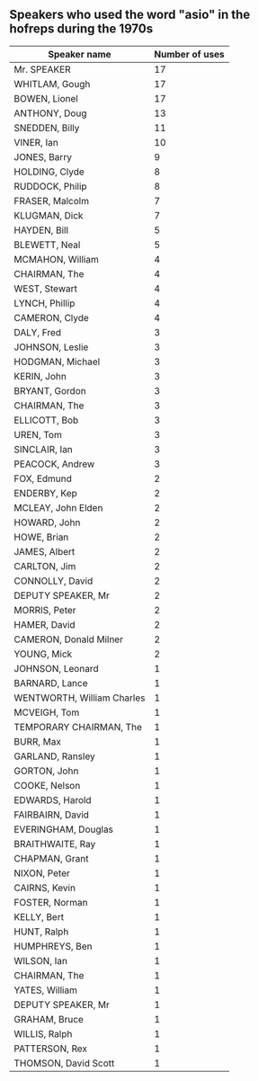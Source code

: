 ## Speakers who used the word "asio" in the hofreps during the 1970s

| Speaker name | Number of uses |
|--------------|----------------|
|Mr. SPEAKER|17|
|WHITLAM, Gough|17|
|BOWEN, Lionel|17|
|ANTHONY, Doug|13|
|SNEDDEN, Billy|11|
|VINER, Ian|10|
|JONES, Barry|9|
|HOLDING, Clyde|8|
|RUDDOCK, Philip|8|
|FRASER, Malcolm|7|
|KLUGMAN, Dick|7|
|HAYDEN, Bill|5|
|BLEWETT, Neal|5|
|MCMAHON, William|4|
|CHAIRMAN, The|4|
|WEST, Stewart|4|
|LYNCH, Phillip|4|
|CAMERON, Clyde|4|
|DALY, Fred|3|
|JOHNSON, Leslie|3|
|HODGMAN, Michael|3|
|KERIN, John|3|
|BRYANT, Gordon|3|
|CHAIRMAN, The|3|
|ELLICOTT, Bob|3|
|UREN, Tom|3|
|SINCLAIR, Ian|3|
|PEACOCK, Andrew|3|
|FOX, Edmund|2|
|ENDERBY, Kep|2|
|MCLEAY, John Elden|2|
|HOWARD, John|2|
|HOWE, Brian|2|
|JAMES, Albert|2|
|CARLTON, Jim|2|
|CONNOLLY, David|2|
|DEPUTY SPEAKER, Mr|2|
|MORRIS, Peter|2|
|HAMER, David|2|
|CAMERON, Donald Milner|2|
|YOUNG, Mick|2|
|JOHNSON, Leonard|1|
|BARNARD, Lance|1|
|WENTWORTH, William Charles|1|
|MCVEIGH, Tom|1|
|TEMPORARY CHAIRMAN, The|1|
|BURR, Max|1|
|GARLAND, Ransley|1|
|GORTON, John|1|
|COOKE, Nelson|1|
|EDWARDS, Harold|1|
|FAIRBAIRN, David|1|
|EVERINGHAM, Douglas|1|
|BRAITHWAITE, Ray|1|
|CHAPMAN, Grant|1|
|NIXON, Peter|1|
|CAIRNS, Kevin|1|
|FOSTER, Norman|1|
|KELLY, Bert|1|
|HUNT, Ralph|1|
|HUMPHREYS, Ben|1|
|WILSON, Ian|1|
|CHAIRMAN, The|1|
|YATES, William|1|
|DEPUTY SPEAKER, Mr|1|
|GRAHAM, Bruce|1|
|WILLIS, Ralph|1|
|PATTERSON, Rex|1|
|THOMSON, David Scott|1|
